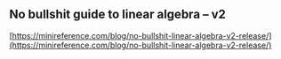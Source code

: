 ## No bullshit guide to linear algebra – v2
  
  [https://minireference.com/blog/no-bullshit-linear-algebra-v2-release/](https://minireference.com/blog/no-bullshit-linear-algebra-v2-release/)